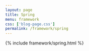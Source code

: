 ```yaml
---
layout: page
title: Spring
menu: framework
css: ['blog-page.css']
permalink: /framework/spring
---
```


{% include framework/spring.html %}